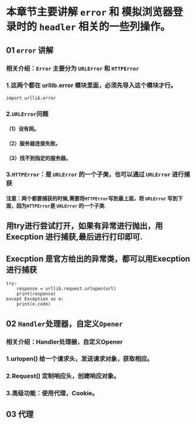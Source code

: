 # 本章节主要讲解 `error` 和 模拟浏览器登录时的 `headler` 相关的一些列操作。
## 01 `error` 讲解
### 相关介绍：`Error` 主要分为 `URLError` 和 `HTTPError`
### 1.这两个都在 urllib.error 模块里面，必须先导入这个模块才行。
    import urllib.error
### 2.`URLError`问题
#### （1）没有网。
#### （2）服务器连接失败。
#### （3）找不到指定的服务器。
### 3.`HTTPError`：是 `URLError` 的一个子类，也可以通过 `URLError` 进行捕获
#### 注意：两个都要捕获的时候,需要将`HTTPError`写到最上面，将 `URLError` 写到下面，因为`HTTPError`是 `URLError` 的一个子类.
## 用try进行尝试打开，如果有异常进行抛出，用 Execption 进行捕获,最后进行打印即可.
## Execption 是官方给出的异常类，都可以用Execption进行捕获
    try:
        response = urllib.request.urlopen(url)
        print(response)
    except Exception as e:
        print(e.code)
## 02 `Handler`处理器，自定义`Opener`
### 相关介绍：Handler处理器，自定义Opener
### 1.urlopen() 给一个请求头，发送请求对象，获取相应。
### 2.Request() 定制响应头，创建响应对象。
### 3.高级功能：使用代理，Cookie。
## 03 代理
